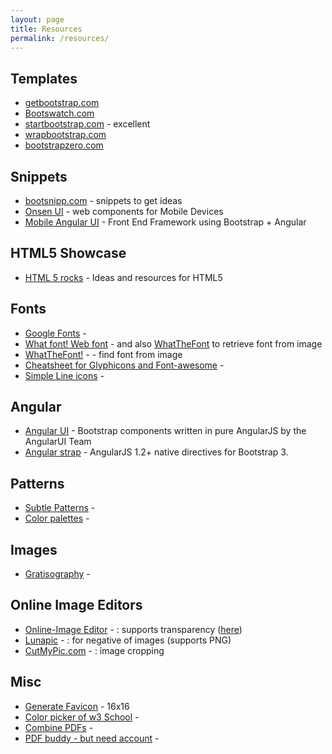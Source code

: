 ```yaml
---
layout: page
title: Resources
permalink: /resources/
---
```




## Templates

* [getbootstrap.com](http://getbootstrap.com)
* [Bootswatch.com](http://bootswatch.com">)
* [startbootstrap.com](http://startbootstrap.com) - excellent
* [wrapbootstrap.com](http://wrapbootstrap.com)
* [bootstrapzero.com](http://www.bootstrapzero.com)

## Snippets

* [bootsnipp.com](http://bootsnipp.com) - snippets to get ideas
* [Onsen UI](http://components.onsen.io/patterns) -  web components for Mobile Devices
* [Mobile Angular UI](http://mobileangularui.com/) - Front End Framework using Bootstrap + Angular</li>

## HTML5 Showcase
* [HTML 5 rocks](http://www.html5rocks.com/en/resources) -  Ideas and resources for HTML5


## Fonts
* [Google Fonts](https://www.google.com/fonts) - 
* [What font! Web font](https://www.myfonts.com/fonts/kbrankin/tumbly/webfont_preview.html) -  and also <a href="https://www.myfonts.com/WhatTheFont/">WhatTheFont</a> to retrieve font from image
* [WhatTheFont!](https://www.myfonts.com/WhatTheFont/) -  - find font from image
* [Cheatsheet for Glyphicons and Font-awesome](http://fontawesome.bootstrapcheatsheets.com/#home) - 
* [Simple Line icons](https://github.com/thesabbir/simple-line-icons) - 

## Angular
* [Angular UI](http://angular-ui.github.io/bootstrap/) -  Bootstrap components written in pure AngularJS by the AngularUI Team
* [Angular strap](http://mgcrea.github.io/angular-strap/) -  AngularJS 1.2+ native directives for Bootstrap 3.

## Patterns
* [Subtle Patterns](http://subtlepatterns.com/) - 
* [Color palettes](http://www.colourlovers.com/) - 

## Images
* [Gratisography](http://gratisography.com/) - 


## Online Image Editors
* [Online-Image Editor](http://www.online-image-editor.com/) - : supports transparency (<a href="http://www.online-image-editor.com/help/transparency">here</a>)
* [Lunapic](http://www170.lunapic.com/ ) - : for negative of images (supports PNG)
* [CutMyPic.com](http://www.cutmypic.com/) - : image cropping


## Misc
* [Generate Favicon](http://favicon-generator.org/) -  16x16
* [Color picker of w3 School](http://www.w3schools.com/tags/ref_colorpicker.asp) - 
* [Combine PDFs](http://www.pdfconvertonline.com/add-pdf-watermark.html) - 
* [PDF buddy - but need account](https://www.pdfbuddy.com/) - 
